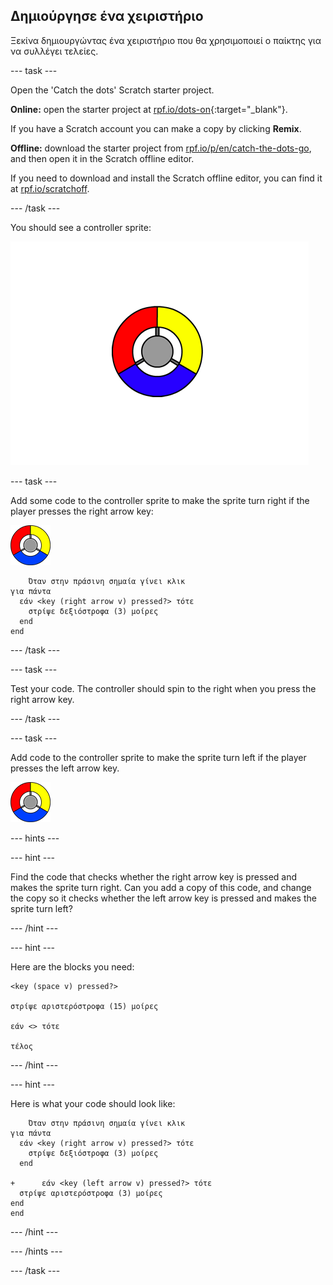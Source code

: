 ## Δημιούργησε ένα χειριστήριο

Ξεκίνα δημιουργώντας ένα χειριστήριο που θα χρησιμοποιεί ο παίκτης για να συλλέγει τελείες.

\--- task \---

Open the 'Catch the dots' Scratch starter project.

**Online:** open the starter project at [rpf.io/dots-on](http://rpf.io/dots-on){:target="_blank"}.

If you have a Scratch account you can make a copy by clicking **Remix**.

**Offline:** download the starter project from [rpf.io/p/en/catch-the-dots-go](http://rpf.io/p/en/catch-the-dots-go), and then open it in the Scratch offline editor.

If you need to download and install the Scratch offline editor, you can find it at [rpf.io/scratchoff](http://rpf.io/scratchoff).

\--- /task \---

You should see a controller sprite:

![screenshot](images/dots-controller.png)

\--- task \---

Add some code to the controller sprite to make the sprite turn right if the player presses the right arrow key:

![Controller sprite](images/controller-sprite.png)

```blocks3
    Όταν στην πράσινη σημαία γίνει κλικ
για πάντα 
  εάν <key (right arrow v) pressed?> τότε 
    στρίψε δεξιόστροφα (3) μοίρες
  end
end
```

\--- /task \---

\--- task \---

Test your code. The controller should spin to the right when you press the right arrow key.

\--- /task \---

\--- task \---

Add code to the controller sprite to make the sprite turn left if the player presses the left arrow key.

![Controller sprite](images/controller-sprite.png)

\--- hints \---

\--- hint \---

Find the code that checks whether the right arrow key is pressed and makes the sprite turn right. Can you add a copy of this code, and change the copy so it checks whether the left arrow key is pressed and makes the sprite turn left?

\--- /hint \---

\--- hint \---

Here are the blocks you need:

```blocks3
<key (space v) pressed?>

στρίψε αριστερόστροφα (15) μοίρες

εάν <> τότε

τέλος
```

\--- /hint \---

\--- hint \---

Here is what your code should look like:

```blocks3
    Όταν στην πράσινη σημαία γίνει κλικ
για πάντα 
  εάν <key (right arrow v) pressed?> τότε 
    στρίψε δεξιόστροφα (3) μοίρες
  end

+      εάν <key (left arrow v) pressed?> τότε 
  στρίψε αριστερόστροφα (3) μοίρες
end
end
```

\--- /hint \---

\--- /hints \---

\--- /task \---